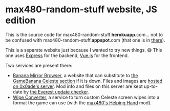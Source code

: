 # max480-random-stuff website, JS edition

This is the source code for max480-random-stuff.**herokuapp**.com... not to be confused with max480-random-stuff.**appspot**.com (that one is in [there](https://github.com/max4805/RandomStuffWebsite)).

This is a separate website just because I wanted to try new things. :sweat_smile: This one uses [Express](https://expressjs.com/) for the backend, [Vue.js](https://vuejs.org/) for the frontend.

Two services are present there:
- [Banana Mirror Browser](https://max480-random-stuff.herokuapp.com/banana-mirror-browser), a website that can substitute to [the GameBanana Celeste section](https://gamebanana.com/games/6460) if it is down. Files and images are [hosted on 0x0ade's server](https://celestemodupdater.0x0a.de/). Mod info and files on this server are kept up-to-date by [the Everest update checker](https://github.com/max4805/EverestUpdateCheckerServer).
- [Wipe Converter](https://max480-random-stuff.herokuapp.com/wipe-converter), a service to turn custom Celeste screen wipes into a format the game can use (with the [max480's Helping Hand](https://github.com/max4805/MaxHelpingHand) mod).
